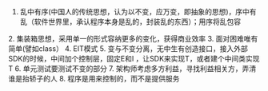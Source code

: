 1. 乱中有序(中国人的传统思想，认为以不变，应万变，即抽象的思想)，序中有乱（软件世界里，承认程序本身是乱的，封装乱的东西）；用序将乱包容
<p></p>
2. 集装箱思想，采用单一的形式容纳更多的变化，获得商业效率
3. 面对困难唯有简单(譬如class）
4. EIT模式
5. 变与不变分离，无中生有创造接口，接入外部SDK的时候，中间加个控制层，固定E和I ，让SDK来实现T，或者建个中间类实现T
6. 单元测试要测试不变的部分
7. 架构师考虑多方利益，寻找利益相关方，弄清谁是抬轿子的人
8. 程序是用来控制的，而不是提供服务
